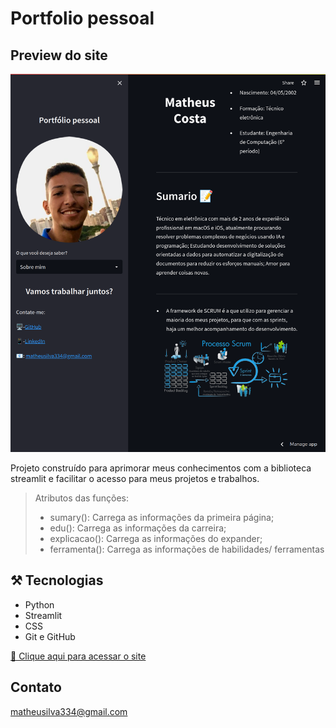 # Portfolio pessoal

## Preview do site

![preview](presents.png)

Projeto construído para aprimorar meus conhecimentos com a biblioteca streamlit e facilitar o acesso para meus projetos e trabalhos.

> Atributos das funções:
> - sumary(): Carrega as informações da primeira página;
> - edu(): Carrega as informações da carreira;
> - explicacao(): Carrega as informações do expander;
> - ferramenta(): Carrega as informações de habilidades/ ferramentas

## ⚒️ Tecnologias

- Python
- Streamlit
- CSS
- Git e GitHub

[🔗 Clique aqui para acessar o site](https://matheus-s-costa-portfolio-apresentacao-le6eqb.streamlitapp.com/)

## Contato

matheusilva334@gmail.com